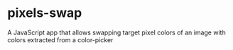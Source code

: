 # pixels-swap
A JavaScript app that allows swapping target pixel colors of an image with colors extracted from a color-picker
